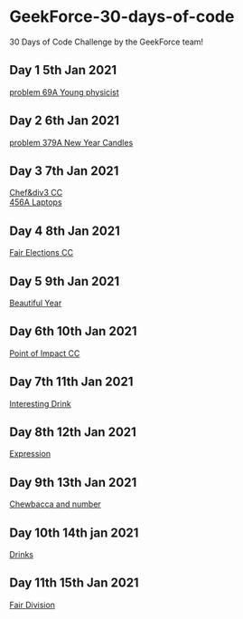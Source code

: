 # GeekForce-30-days-of-code
30 Days of Code Challenge by the GeekForce team!

## Day 1 5th Jan 2021
[problem 69A Young physicist](https://codeforces.com/problemset/problem/69/A)
## Day 2 6th Jan 2021
[problem 379A New Year Candles](https://codeforces.com/problemset/problem/379/A)
## Day 3 7th Jan 2021
[Chef&div3 CC](https://www.codechef.com/JAN21C/problems/DIVTHREE)<br>
[456A Laptops](https://codeforces.com/contest/456/problem/A)
## Day 4 8th Jan 2021
[Fair Elections CC](https://www.codechef.com/JAN21C/problems/FAIRELCT)
## Day 5 9th Jan 2021
[Beautiful Year](https://codeforces.com/problemset/problem/271/A)
## Day 6th 10th Jan 2021
[Point of Impact CC](https://www.codechef.com/JAN21C/submit/BILLRD)
## Day 7th 11th Jan 2021
[Interesting Drink](https://codeforces.com/problemset/problem/706/B)
## Day 8th 12th Jan 2021
[Expression](https://codeforces.com/problemset/problem/479/A)
## Day 9th 13th Jan 2021
[Chewbacca and number](https://codeforces.com/contest/514/problem/A)
## Day 10th 14th jan 2021
[Drinks](https://codeforces.com/contest/200/problem/B)
## Day 11th 15th Jan 2021
[Fair Division](https://codeforces.com/problemset/problem/1472/B)
